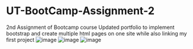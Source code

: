 # UT-BootCamp-Assignment-2
2nd Assignment of Bootcamp course
Updated portfolio to implement bootstrap and create multiple html pages on one site while also linking my first project
![image](https://user-images.githubusercontent.com/26091935/199380822-4e614331-4e08-403b-a1f6-3aee29545a50.png)
![image](https://user-images.githubusercontent.com/26091935/199381073-27a842bf-9e36-4c48-b182-2ca9e4b814a8.png)
![image](https://user-images.githubusercontent.com/26091935/199381124-5eafff6d-be4c-43d2-a868-4c33c9f559cd.png)

